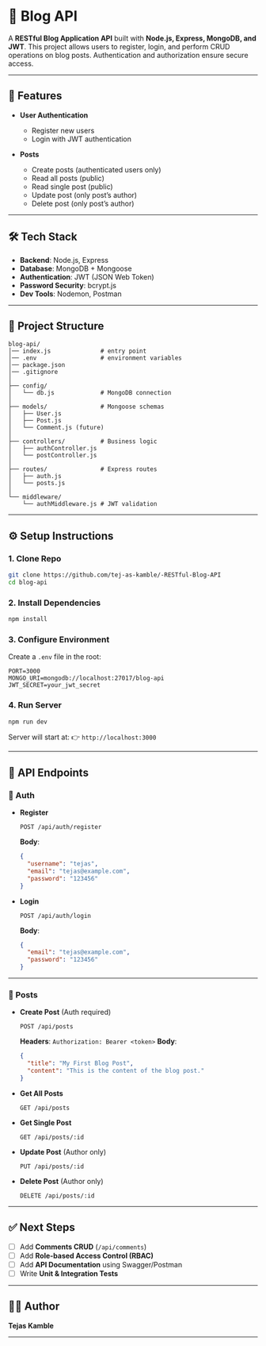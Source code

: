 

# 📖 Blog API

A **RESTful Blog Application API** built with **Node.js, Express, MongoDB, and JWT**.
This project allows users to register, login, and perform CRUD operations on blog posts. Authentication and authorization ensure secure access.

---

## 🚀 Features

* **User Authentication**

  * Register new users
  * Login with JWT authentication
* **Posts**

  * Create posts (authenticated users only)
  * Read all posts (public)
  * Read single post (public)
  * Update post (only post’s author)
  * Delete post (only post’s author)

---

## 🛠 Tech Stack

* **Backend**: Node.js, Express
* **Database**: MongoDB + Mongoose
* **Authentication**: JWT (JSON Web Token)
* **Password Security**: bcrypt.js
* **Dev Tools**: Nodemon, Postman

---

## 📂 Project Structure

```
blog-api/
│── index.js              # entry point
│── .env                  # environment variables
│── package.json
│── .gitignore
│
├── config/
│   └── db.js             # MongoDB connection
│
├── models/               # Mongoose schemas
│   ├── User.js
│   ├── Post.js
│   └── Comment.js (future)
│
├── controllers/          # Business logic
│   ├── authController.js
│   └── postController.js
│
├── routes/               # Express routes
│   ├── auth.js
│   └── posts.js
│
└── middleware/
    └── authMiddleware.js # JWT validation
```

---

## ⚙️ Setup Instructions

### 1. Clone Repo

```bash
git clone https://github.com/tej-as-kamble/-RESTful-Blog-API
cd blog-api
```

### 2. Install Dependencies

```bash
npm install
```

### 3. Configure Environment

Create a `.env` file in the root:

```
PORT=3000
MONGO_URI=mongodb://localhost:27017/blog-api
JWT_SECRET=your_jwt_secret
```

### 4. Run Server

```bash
npm run dev
```

Server will start at:
👉 `http://localhost:3000`

---

## 📌 API Endpoints

### 🔑 Auth

* **Register**

  ```
  POST /api/auth/register
  ```

  **Body**:

  ```json
  {
    "username": "tejas",
    "email": "tejas@example.com",
    "password": "123456"
  }
  ```

* **Login**

  ```
  POST /api/auth/login
  ```

  **Body**:

  ```json
  {
    "email": "tejas@example.com",
    "password": "123456"
  }
  ```

---

### 📝 Posts

* **Create Post** (Auth required)

  ```
  POST /api/posts
  ```

  **Headers**:
  `Authorization: Bearer <token>`
  **Body**:

  ```json
  {
    "title": "My First Blog Post",
    "content": "This is the content of the blog post."
  }
  ```

* **Get All Posts**

  ```
  GET /api/posts
  ```

* **Get Single Post**

  ```
  GET /api/posts/:id
  ```

* **Update Post** (Author only)

  ```
  PUT /api/posts/:id
  ```

* **Delete Post** (Author only)

  ```
  DELETE /api/posts/:id
  ```

---

## ✅ Next Steps

* [ ] Add **Comments CRUD** (`/api/comments`)
* [ ] Add **Role-based Access Control (RBAC)**
* [ ] Add **API Documentation** using Swagger/Postman
* [ ] Write **Unit & Integration Tests**

---

## 👨‍💻 Author

**Tejas Kamble**

---


